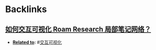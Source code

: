 
# Backlinks
## [如何交互可视化 Roam Research 局部笔记网络？](<如何交互可视化 Roam Research 局部笔记网络？.md>)
- **[Related to](<Related to.md>):** #[交互可视化](<交互可视化.md>)

